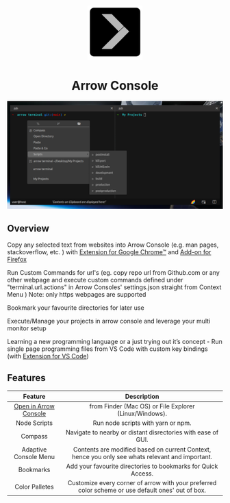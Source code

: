<div align="center">

<p align="center">
  <a aria-label="Arrow logo" href="https://thevoyagingstar.com">
    <img src="./assets/128x128.png">
  </a>
</p>  

# Arrow Console

<p align="center">
  <a aria-label="Arrow logo" href="https://thevoyagingstar.com">
    <img src="./assets/screenshot.png">
  </a>
</p>  
</div >

## Overview

Copy any selected text from websites into Arrow Console (e.g. man pages, stackoverflow, etc. )
with [Extension for Google Chrome™](https://chrome.google.com/webstore/detail/arrow-console/ieilplcfnhegipiglipofndmljifomii) and [Add-on for Firefox](https://addons.mozilla.org/en-GB/firefox/addon/arrow-console/)

Run Custom Commands for url's (eg. copy repo url from Github.com or any other webpage and execute custom commands defined under "terminal.url.actions" in Arrow Consoles' settings.json straight from Context Menu )
Note: only https webpages are supported

Bookmark your favourite directories for later use

Execute/Manage your projects in arrow console and leverage your multi monitor setup

Learning a new programming language or a just trying out it’s concept - Run single page programming files from VS Code with custom key bindings
(with [Extension for VS Code](https://marketplace.visualstudio.com/items?itemName=thevoyagingstar.arrow))

## Features

| Feature | Description | 
| :---: | :---: | 
| [Open in Arrow Console](OpenInArrow.md) | from Finder (Mac OS) or File Explorer (Linux/Windows). |
| Node Scripts | Run node scripts with yarn or npm. |
| Compass  |  Navigate to nearby or distant disrectories with ease of GUI. | 
| Adaptive Console Menu | Contents are modified based on current Context, hence you only see whats relevant and important. | 
|  Bookmarks | Add your favourite directories to bookmarks for Quick Access. | 
| Color Palletes | Customize every corner of arrow with your preferred color scheme or use default ones' out of box. | 

